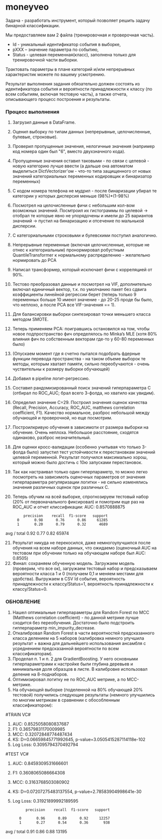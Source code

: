 # moneyveo

Задача - разработать инструмент, который позволяет решить задачу  бинарной классификации.
 
Мы предоставляем вам 2 файла (тренировочная и проверочная часть).
- Id - уникальный идентификатор события в выборке, 
- pXXX – значение параметра по событию,
- Status - целевая переменная(класс), заполнена только для тренировочной части выборки.
 
Трактовать параметры в плане  категорий и/или непрерывных характеристик можете по вашему усмотрению.

Результат выполнения задания обязательно должен состоять из идентификатора события и вероятности принадлежности к классу (по всем событиям, включая тестовую часть), а также отчета, описывающего процесс построения и результаты.


### Процесс выполнения

1. Загрузил данные в DataFrame.
2. Оценил выборку по типам данных (непрерывные, целочисленные, булевые, строковые).
3. Проверил пропущенные значения, нелогичные значения (например код номера один был "6", вместо двухзначного кода).
4. Пропущенные значения оставил таковыми - по связи с целевой - новую категорию лучше ввести (а дальше она автоматом выделиться DictVectorizer'ом - что-то типа защищенного от новых значений категориальных переменных кодировщик и бинаризатор переменных)
5. С кодом номера телефона не мудрил - после бинаризации убирал те категории у которых дисперсия меньше (98%)*(1-98%)
6. Посмотрел на целочисленные фичи с небольшим кол-вом возможных значений. Посмтроил их гистограммы по целевой -> отобрал те которые явно не упорядочены и имели до 25 вариантов значений -> пустил на бинаризацию и отсечение по мальнькой дисперсии.
7. С категориальными строковыми и булевскими поступил аналогично.
8. Непрерывные переменные (включая целочисленные, которые не отнес к категориальным) пронормировал робустным QuantileTransformer к нормальному распределению - желательно нормировать до PCA
9. Написал трансформер, который исключает фичи с корреляцией от 90%.
10. Тестово преобразовал данные и посмотрел на VIF, дополнительно включал единичный вектор, т.к. по умолчанию пакет без сдвига коэффициенты линейной регрессии берет (теперь только 9 переменных больше 10 имеют значение - до 20-25 проде бы было, что неплохо, а после PCA все VIF-значения == 1).
11. Для балансировки выборки синтезировал точки меньшего класса методом SMOTE.
12. Теперь применяем PCA: поигравшись остановился на том, чтобы новое подпространство фич определялось по Minka’s MLE (хотя 80% влияния фич по собственным векторам где-то у 60-80 переменных было)
13. (Опускаем момент где я счетно пытался подобрать фдерные функции перевода пространства - на таком объеме выборок те методы, которым хватает памяти, сильно переобучаются - очень чуствительны к размеру выборки обучающей)
14. Добавил в pipeline логит-регрессию.
15. Составил рандомизированный поиск значений гиперпараметра C (отбирал по ROC_AUC; брал всего 3-фолда, но хватило как увидим).
16. Определил значение C=29. Построил значения оценок качества (Recall, Precision, Accuracy, ROC_AUC, matthews correlation coefficient, F1). Качество нормальное, разброс небольшой между обучающей и проверочной, но еще посмотрим.
17. Построилкривую обучения в зависимоти от размера выборки на обучение. Очень неплоха. Небольшое расстояние, сходятся одинаково, разброс незначительный.
18. Для оценки кросс-валидации (особенно учитывая что только 3-фолда было) запустил тест устойчивости к перестановкам значений целевой переменной. Результат получился максимально хорош, который можно было достичь с 10ю запусками перестановок.
19. Так как настраивал только один гиперпараметр, то можно легко посмотреть на зависимоть оценочных параметров от значения гиперпараметра регуляризации логитки - не сильно изменялись значения различных оценок при различных C.
20. Теперь обучим на всей выборке, спрогнозируем тестовый набор (20% от первоначального фиксировал) и помотрим еще раз на ROC_AUC и отчет клиссификации:
AUC: 0.8570888875

             precision    recall  f1-score   support
          0       0.98      0.76      0.86     61285
          1       0.20      0.79      0.32      4689
avg / total       0.92      0.77      0.82     65974

21. Результат никуда не перекосился, даже немногоулучшился  после обучения на всем наборе данных, что ожидаемо (оценочный AUC на тестовом при обучении только на обучающем наборе был AUC: 0.8505)
22. Финал: сохраняем обученную модель. Загружаем модель (проверим, что все ок), загружаем тестовый набор и предсказываем вероятности класса 1 и 0 (получаем 0,1 и меняем местами для удобства). Выгружаем в CSV Id события, вероятность принадлежности к классу/Status=1, вероятность принадлежности к классу/Status=0.

### ОБНОВЛЕНИЕ
1. Нашел оптимальные гиперпараметры для Random Forest по MCC (Matthews correlation coefficient) - по данной метрике лучше сходится без переобучения. Достаточно было подстроить гипперпараметр min_impurity_decrease.
2. Откалибровал Random Forest в части вероятностей предсказанного класса делением на 5 наборов (калибровка немного улучшила результат + важна для дальнейшего использования ансамбля с усреднением предсказанной вероятности по всем классификаторам).
3. Проделал п. 1 и п. 2 для GradientBoosting. У него основными гиперпараметрами к настройке были глубина деревьев и минимальная доля образцов в листе. В калибровке использовал деление на 8-поднаборов.
4. Оптимизировал логитку не по ROC_AUC метрике, а по MCC-метрике.
5. На обучающей выборке (поделенной на 80% обучающей 20% тестовой) получились следующие результаты (немного улучшились по многим метрикам в сравнении с обособленным классификатором):

#TRAIN VC#
1. AUC: 0.8525058080837687
2. F1: 0.36579831170009985
3. MCC: 0.32072848774487434
4. KS: D=0.06659845771992645, p-value=3.0505415287114118e-102
5. Log Loss: 0.3095794370492794

#TEST VC#
1. AUC: 0.8459309531666601
2. F1: 0.3608065086664308
3. MCC: 0.3163768503080902
4. KS: D=0.07207275483137554, p-value=2.78583904998641e-30
5. Log Loss: 0.31921899992189595

             precision    recall  f1-score   support

          0       0.96      0.89      0.92     12257
          1       0.27      0.54      0.36       938

avg / total       0.91      0.86      0.88     13195
